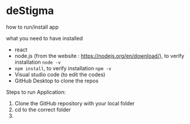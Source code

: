 # deStigma

how to run/install app

what you need to have installed
- react
- node.js (from the website : https://nodejs.org/en/download/),
to verify installation
``` node -v ```
- ```npm install```,
to verify installation
``` npm -v ```
- Visual studio code (to edit the codes)
- GitHub Desktop to clone the repos

Steps to run Application:
1) Clone the GitHub repository with your local folder
2) cd to the correct folder
3) 
